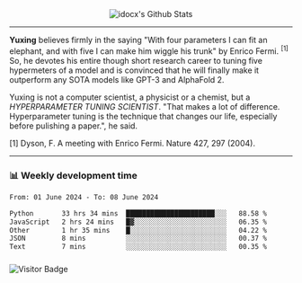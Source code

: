 <div align="center">
    <img align="center" src="https://github-readme-stats.vercel.app/api?username=idocx&show_icons=true&count_private=true&hide_border=true" alt="idocx's Github Stats"></img>
</div>

---

**Yuxing** believes firmly in the saying "With four parameters I can fit an elephant, and with five I can make him wiggle his trunk" by Enrico Fermi. <sup>[1]</sup> So, he devotes his entire though short research career to tuning five hypermeters of a model and is convinced that he will finally make it outperform any SOTA models like GPT-3 and AlphaFold 2.

Yuxing is not a computer scientist, a physicist or a chemist, but a *HYPERPARAMETER TUNING SCIENTIST*. "That makes a lot of difference. Hyperparameter tuning is the technique that changes our life, especially before pulishing a paper.", he said.

[1] Dyson, F. A meeting with Enrico Fermi. Nature 427, 297 (2004).


---

### 📊 Weekly development time
<!--START_SECTION:waka-->

```txt
From: 01 June 2024 - To: 08 June 2024

Python       33 hrs 34 mins  ██████████████████████░░░   88.58 %
JavaScript   2 hrs 24 mins   █▓░░░░░░░░░░░░░░░░░░░░░░░   06.35 %
Other        1 hr 35 mins    █░░░░░░░░░░░░░░░░░░░░░░░░   04.22 %
JSON         8 mins          ░░░░░░░░░░░░░░░░░░░░░░░░░   00.37 %
Text         7 mins          ░░░░░░░░░░░░░░░░░░░░░░░░░   00.35 %
```

<!--END_SECTION:waka-->

### 

![Visitor Badge](https://visitor-badge.laobi.icu/badge?page_id=idocx.idocx)
